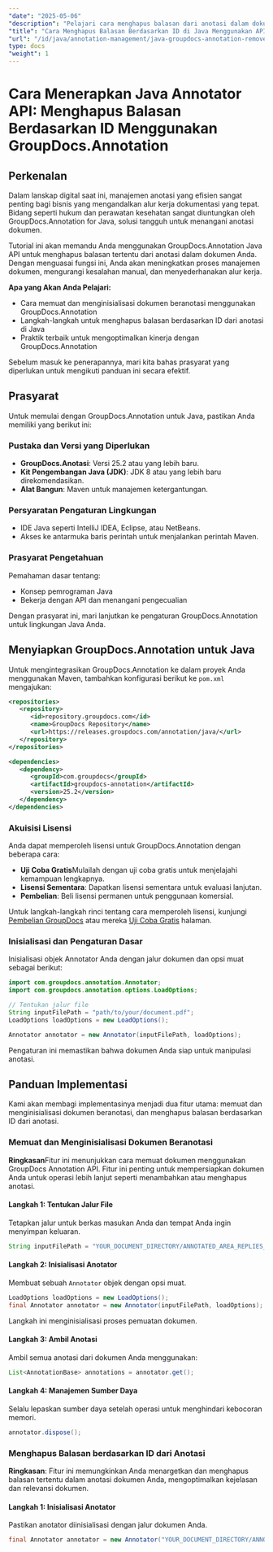 ```yaml
---
"date": "2025-05-06"
"description": "Pelajari cara menghapus balasan dari anotasi dalam dokumen menggunakan GroupDocs.Annotation for Java API. Tingkatkan pengelolaan dokumen Anda dengan panduan langkah demi langkah ini."
"title": "Cara Menghapus Balasan Berdasarkan ID di Java Menggunakan API GroupDocs.Annotation"
"url": "/id/java/annotation-management/java-groupdocs-annotation-remove-replies-by-id/"
type: docs
"weight": 1
---
```


# Cara Menerapkan Java Annotator API: Menghapus Balasan Berdasarkan ID Menggunakan GroupDocs.Annotation

## Perkenalan

Dalam lanskap digital saat ini, manajemen anotasi yang efisien sangat penting bagi bisnis yang mengandalkan alur kerja dokumentasi yang tepat. Bidang seperti hukum dan perawatan kesehatan sangat diuntungkan oleh GroupDocs.Annotation for Java, solusi tangguh untuk menangani anotasi dokumen.

Tutorial ini akan memandu Anda menggunakan GroupDocs.Annotation Java API untuk menghapus balasan tertentu dari anotasi dalam dokumen Anda. Dengan menguasai fungsi ini, Anda akan meningkatkan proses manajemen dokumen, mengurangi kesalahan manual, dan menyederhanakan alur kerja.

**Apa yang Akan Anda Pelajari:**
- Cara memuat dan menginisialisasi dokumen beranotasi menggunakan GroupDocs.Annotation
- Langkah-langkah untuk menghapus balasan berdasarkan ID dari anotasi di Java
- Praktik terbaik untuk mengoptimalkan kinerja dengan GroupDocs.Annotation

Sebelum masuk ke penerapannya, mari kita bahas prasyarat yang diperlukan untuk mengikuti panduan ini secara efektif.

## Prasyarat

Untuk memulai dengan GroupDocs.Annotation untuk Java, pastikan Anda memiliki yang berikut ini:

### Pustaka dan Versi yang Diperlukan
- **GroupDocs.Anotasi**: Versi 25.2 atau yang lebih baru.
- **Kit Pengembangan Java (JDK)**: JDK 8 atau yang lebih baru direkomendasikan.
- **Alat Bangun**: Maven untuk manajemen ketergantungan.

### Persyaratan Pengaturan Lingkungan
- IDE Java seperti IntelliJ IDEA, Eclipse, atau NetBeans.
- Akses ke antarmuka baris perintah untuk menjalankan perintah Maven.

### Prasyarat Pengetahuan
Pemahaman dasar tentang:
- Konsep pemrograman Java
- Bekerja dengan API dan menangani pengecualian

Dengan prasyarat ini, mari lanjutkan ke pengaturan GroupDocs.Annotation untuk lingkungan Java Anda.

## Menyiapkan GroupDocs.Annotation untuk Java

Untuk mengintegrasikan GroupDocs.Annotation ke dalam proyek Anda menggunakan Maven, tambahkan konfigurasi berikut ke `pom.xml` mengajukan:

```xml
<repositories>
   <repository>
      <id>repository.groupdocs.com</id>
      <name>GroupDocs Repository</name>
      <url>https://releases.groupdocs.com/annotation/java/</url>
   </repository>
</repositories>

<dependencies>
   <dependency>
      <groupId>com.groupdocs</groupId>
      <artifactId>groupdocs-annotation</artifactId>
      <version>25.2</version>
   </dependency>
</dependencies>
```

### Akuisisi Lisensi
Anda dapat memperoleh lisensi untuk GroupDocs.Annotation dengan beberapa cara:
- **Uji Coba Gratis**Mulailah dengan uji coba gratis untuk menjelajahi kemampuan lengkapnya.
- **Lisensi Sementara**: Dapatkan lisensi sementara untuk evaluasi lanjutan.
- **Pembelian**: Beli lisensi permanen untuk penggunaan komersial.

Untuk langkah-langkah rinci tentang cara memperoleh lisensi, kunjungi [Pembelian GroupDocs](https://purchase.groupdocs.com/buy) atau mereka [Uji Coba Gratis](https://releases.groupdocs.com/annotation/java/) halaman.

### Inisialisasi dan Pengaturan Dasar
Inisialisasi objek Annotator Anda dengan jalur dokumen dan opsi muat sebagai berikut:

```java
import com.groupdocs.annotation.Annotator;
import com.groupdocs.annotation.options.LoadOptions;

// Tentukan jalur file
String inputFilePath = "path/to/your/document.pdf";
LoadOptions loadOptions = new LoadOptions();

Annotator annotator = new Annotator(inputFilePath, loadOptions);
```

Pengaturan ini memastikan bahwa dokumen Anda siap untuk manipulasi anotasi.

## Panduan Implementasi

Kami akan membagi implementasinya menjadi dua fitur utama: memuat dan menginisialisasi dokumen beranotasi, dan menghapus balasan berdasarkan ID dari anotasi.

### Memuat dan Menginisialisasi Dokumen Beranotasi

**Ringkasan**Fitur ini menunjukkan cara memuat dokumen menggunakan GroupDocs Annotation API. Fitur ini penting untuk mempersiapkan dokumen Anda untuk operasi lebih lanjut seperti menambahkan atau menghapus anotasi.

#### Langkah 1: Tentukan Jalur File
Tetapkan jalur untuk berkas masukan Anda dan tempat Anda ingin menyimpan keluaran.
```java
String inputFilePath = "YOUR_DOCUMENT_DIRECTORY/ANNOTATED_AREA_REPLIES_5";
```

#### Langkah 2: Inisialisasi Anotator
Membuat sebuah `Annotator` objek dengan opsi muat.
```java
LoadOptions loadOptions = new LoadOptions();
final Annotator annotator = new Annotator(inputFilePath, loadOptions);
```
Langkah ini menginisialisasi proses pemuatan dokumen.

#### Langkah 3: Ambil Anotasi
Ambil semua anotasi dari dokumen Anda menggunakan:
```java
List<AnnotationBase> annotations = annotator.get();
```

#### Langkah 4: Manajemen Sumber Daya
Selalu lepaskan sumber daya setelah operasi untuk menghindari kebocoran memori.
```java
annotator.dispose();
```

### Menghapus Balasan berdasarkan ID dari Anotasi

**Ringkasan**: Fitur ini memungkinkan Anda menargetkan dan menghapus balasan tertentu dalam anotasi dokumen Anda, mengoptimalkan kejelasan dan relevansi dokumen.

#### Langkah 1: Inisialisasi Anotator
Pastikan anotator diinisialisasi dengan jalur dokumen Anda.
```java
final Annotator annotator = new Annotator("YOUR_DOCUMENT_DIRECTORY/ANNOTATED_AREA_REPLIES_5